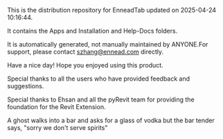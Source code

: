 This is the distribution repository for EnneadTab updated on 2025-04-24 10:16:44.

It contains the Apps and Installation and Help-Docs folders.

It is automatically generated, not manually maintained by ANYONE.For support, please contact szhang@ennead.com directly.

Have a nice day! Hope you enjoyed using this product.

Special thanks to all the users who have provided feedback and suggestions.

Special thanks to Ehsan and all the pyRevit team for providing the foundation for the Revit Extension.






A ghost walks into a bar and asks for a glass of vodka but the bar tender says, "sorry we don't serve spirits"
